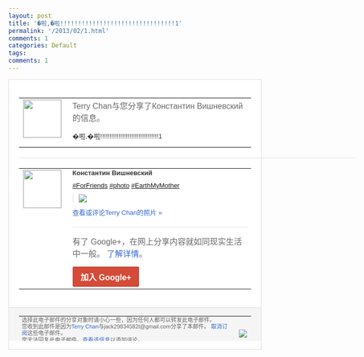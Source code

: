 ```yaml
---
layout: post
title: '�啦,�啦!!!!!!!!!!!!!!!!!!!!!!!!!!!!!!!!1'
permalink: '/2013/02/1.html'
comments: 1
categories: Default
tags: 
comments: 1
---
```

<!-- X-Notifications: 1:6a27ded830000000 -->

<div style="border:solid 1px #dfdfdf;color:#686868;font:13px Arial"><div style="background-color:#fff;padding:20px;"><table cellpadding="0" cellspacing="0"><tr><td style="padding-right:15px;vertical-align:top"><a href="https://plus.google.com/_/notifications/emlink?emr=14900066512970582018&amp;emid=CIiKg7ngprUCFecJcgodeSYAAA&amp;path=%2F108643996575278738906&amp;dt=1360327931390&amp;uob=8"><img height="75" src="https://lh3.googleusercontent.com/-KKRGTyJ5Bl0/AAAAAAAAAAI/AAAAAAAAtnY/R4QEWIp3Ur0/s75-c-k-a/photo.jpg" style="border:solid 1px #cccccc;" width="75"/></a></td><td style="width:578px;color:#333;font:13px Arial;vertical-align:top"><div style="color:#686868;font:16px Arial;padding-bottom:15px">Terry Chan与您分享了Константин Вишневский的信息。</div><div style="padding-bottom:10px">�啦,�啦!!!!!!!!!!!!!!!<wbr/>!!!!!!!!!!!!!!!!!1</div></td></tr></table><div style="margin:20px 0;border-bottom:solid 1px #dfdfdf;width:670px"></div><table cellpadding="0" cellspacing="0"><tr><td style="padding-right:15px;vertical-align:top"><a href="https://plus.google.com/_/notifications/emlink?emr=14900066512970582018&amp;emid=CIiKg7ngprUCFecJcgodeSYAAA&amp;path=%2F113504137497630927918&amp;dt=1360327931390&amp;uob=8"><img height="75" src="https://lh6.googleusercontent.com/-C_hOly31Ad8/AAAAAAAAAAI/AAAAAAAArgk/SrD4n4JbEBE/s75-c-k-a/photo.jpg" style="border:solid 1px #cccccc;" width="75"/></a></td><td style="width:578px;color:#333;font:13px Arial;vertical-align:top"><div style="font-weight:bold;padding-bottom:10px">Константин Вишневский</div><div style="padding-bottom:10px"><a class="ot-hashtag" href="https://plus.google.com/s/%23ForFriends">#ForFriends</a>&nbsp;<a class="ot-hashtag" href="https://plus.google.com/s/%23photo">#photo</a>&nbsp;<a class="ot-hashtag" href="https://plus.google.com/s/%23EarthMyMother">#<wbr/>EarthMyMother</a></div><div style="margin-bottom:10px;padding-left:10px; border-left:2px solid #EAEAEA"><span style="margin-right:5px"><a href="https://plus.google.com/_/notifications/emlink?emr=14900066512970582018&amp;emid=CIiKg7ngprUCFecJcgodeSYAAA&amp;path=%2F108643996575278738906%2Fposts%2FaVPkNK9qvqZ%3Fgpinv%3DAMIXal8dDYKtepLLgGCp5hqy1mn3ZRtaHmKtfJK0ZfrFtRudHpJmVheyTamwQbSkwOoc5J2lOU5SRBJa6rUABAKJxn-lEoTWXiALJgej85ATKDUGECV-0lU&amp;dt=1360327931390&amp;uob=8" style="color:#3366CC;text-decoration:none;"><img border="0" src="https://lh6.googleusercontent.com/-rM1ma0oYLPA/URTb6il3oeI/AAAAAAAAzGE/_dXCGs99vds/h120/01%2B%252836%2529.jpg" style="max-height:200px;max-width:275px"/></a></span></div><a href="https://plus.google.com/_/notifications/emlink?emr=14900066512970582018&amp;emid=CIiKg7ngprUCFecJcgodeSYAAA&amp;path=%2Fphotos%2F113504137497630927918%2Falbums%2F5842536416541717297%2F5842536415370912226%3Fgpinv%3DAMIXal8dDYKtepLLgGCp5hqy1mn3ZRtaHmKtfJK0ZfrFtRudHpJmVheyTamwQbSkwOoc5J2lOU5SRBJa6rUABAKJxn-lEoTWXiALJgej85ATKDUGECV-0lU%26authkey%3DCMiy5teaoJekNQ&amp;dt=1360327931390&amp;uob=8" style="color:#3366CC;text-decoration:none">查看或评论Terry Chan的照片 »</a><div style="margin-top:20px;border-top:solid 1px #dfdfdf"><div style="padding:15px 0;color:#686868;font:16px Arial">有了 Google+，在网上分享内容就如同现实生活中一般。 <a href="http://www.google.com/+/learnmore/" style="color:#3366CC;text-decoration:none">了解详情</a>。</div><a href="https://plus.google.com/_/notifications/emlink?emr=14900066512970582018&amp;emid=CIiKg7ngprUCFecJcgodeSYAAA&amp;path=%2F%3Fgpinv%3DAMIXal8dDYKtepLLgGCp5hqy1mn3ZRtaHmKtfJK0ZfrFtRudHpJmVheyTamwQbSkwOoc5J2lOU5SRBJa6rUABAKJxn-lEoTWXiALJgej85ATKDUGECV-0lU&amp;dt=1360327931390&amp;uob=8" style="display:inline-block;padding:7px 15px;background-color:#d44b38; color:#fff;font-size:16px; font-weight:bold;border-radius:2px;-webkit-border-radius:2px; -moz-border-radius:2px;border:solid 1px #c43b28; white-space:nowrap;text-decoration:none">加入 Google+</a></div></td></tr></table></div><div style="border-top:solid 1px #dfdfdf;padding:0 20px; background-color:#f5f5f5"><table cellpadding="0" cellspacing="0" style="height:50px"><tbody><tr><td style="vertical-align:middle;width:100%; color:#636363;font:11px Arial; line-height:120%">选择此电子邮件的分享对象时请小心一些，因为任何人都可以转发此电子邮件。<br/>您收到此邮件是因为<a href="https://plus.google.com/_/notifications/emlink?emr=14900066512970582018&amp;emid=CIiKg7ngprUCFecJcgodeSYAAA&amp;path=%2F108643996575278738906%3Fgpinv%3DAMIXal8dDYKtepLLgGCp5hqy1mn3ZRtaHmKtfJK0ZfrFtRudHpJmVheyTamwQbSkwOoc5J2lOU5SRBJa6rUABAKJxn-lEoTWXiALJgej85ATKDUGECV-0lU&amp;dt=1360327931390&amp;uob=8" style="color:#3366CC;text-decoration:none">Terry Chan</a>与jack29834582t@gmail.com分享了本邮件。 <a href="https://plus.google.com/_/notifications/emlink?emr=14900066512970582018&amp;emid=CIiKg7ngprUCFecJcgodeSYAAA&amp;path=%2F_%2Fnonplus%2Femailsettings%3Fgpinv%3DAMIXal8dDYKtepLLgGCp5hqy1mn3ZRtaHmKtfJK0ZfrFtRudHpJmVheyTamwQbSkwOoc5J2lOU5SRBJa6rUABAKJxn-lEoTWXiALJgej85ATKDUGECV-0lU%26est%3DADH5u8W8ucPYIgOpVVeItGsI339cwo6lxswWRlZUj8OZG0DLbO7_FtQynb8eXqOZmPvZge4dNZBY0wFCgDhAVu3AQb3qauvS6vEpYVAGQJ98_zILjceyMmKYRNnKSrf_kgnIoOkpVhzSlVxCi8d3AE15ElwA35DfPw&amp;dt=1360327931390&amp;uob=8" style="color:#3366CC;text-decoration:none">取消订阅</a>这些电子邮件。<br/>您无法回复此电子邮件。<a href="https://plus.google.com/_/notifications/emlink?emr=14900066512970582018&amp;emid=CIiKg7ngprUCFecJcgodeSYAAA&amp;path=%2F108643996575278738906%2Fposts%2FaVPkNK9qvqZ%3Fgpinv%3DAMIXal8dDYKtepLLgGCp5hqy1mn3ZRtaHmKtfJK0ZfrFtRudHpJmVheyTamwQbSkwOoc5J2lOU5SRBJa6rUABAKJxn-lEoTWXiALJgej85ATKDUGECV-0lU&amp;dt=1360327931390&amp;uob=8" style="color:#3366CC;text-decoration:none">查看该信息</a>以添加评论。<br/>Google Inc., 1600 Amphitheatre Pkwy, Mountain View, CA 94043 USA<br/></td><td><img src="https://ssl.gstatic.com/s2/oz/images/notifications/logo/google-plus-6617a72bb36cc548861652780c9e6ff1.png"/></td></tr></tbody></table></div></div>